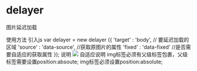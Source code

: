 # delayer
图片延迟加载

使用方法
引入js
    var delayer = new delayer ({
      'target' : 'body',    // 要延迟加载的区域
     'source' : 'data-source', //获取原图片的属性
     'fixed' : 'data-fixed' //是否需要自适应的获取属性
  });
说明
  <img src="默认图片" data-source="要显示的图片" data-fixed="是否根据父级自适应图片" />
自适应说明
img标签必须有父级标签包裹，父级标签需要设置position:absoute; img标签必须设置position:absolute;
